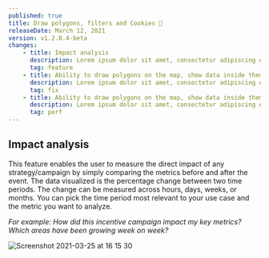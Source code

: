 ```yaml
---
published: true
title: Draw polygons, filters and Cookies 🍪
releaseDate: March 12, 2021
version: v1.2.0.4-beta
changes:
    - title: Impact analysis 
      description: Lorem ipsum dolor sit amet, consectetur adipiscing elit. Fames placerat at urna, ornare sed lectus mi nunc. Sit suscipit massa metus elementum, ac eget risus risus consectetur. Enim ac lacus, etiam enim amet. Eget at nibh tellus fermentum. 
      tag: feature
    - title: Ability to draw polygons on the map, show data inside them and use the polygons as filter 
      description: Lorem ipsum dolor sit amet, consectetur adipiscing elit. Fames placerat at urna, ornare sed lectus mi nunc. Sit suscipit massa metus elementum, ac eget risus risus consectetur. Enim ac lacus, etiam enim amet. Eget at nibh tellus fermentum. 
      tag: fix
    - title: Ability to draw polygons on the map, show data inside them and use the polygons as filter 
      description: Lorem ipsum dolor sit amet, consectetur adipiscing elit. Fames placerat at urna, ornare sed lectus mi nunc. Sit suscipit massa metus elementum, ac eget risus risus consectetur. Enim ac lacus, etiam enim amet. Eget at nibh tellus fermentum. 
      tag: perf
---
```

## Impact analysis
This feature enables the user to measure the direct impact of any strategy/campaign by simply comparing the metrics before and after the event. The data visualized is the percentage change between two time periods. The change can be measured across hours, days, weeks, or months. You can pick the time period most relevant to your use case and the metric you want to analyze. 

_For example: How did this incentive campaign impact my key metrics? Which areas have been growing week on week?_

![Screenshot 2021-03-25 at 16 15 30](https://user-images.githubusercontent.com/37837123/113170543-45c73480-9264-11eb-93bc-b08b6d68f502.png)


